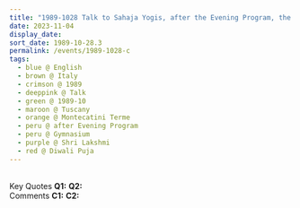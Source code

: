 ```yaml
---
title: "1989-1028 Talk to Sahaja Yogis, after the Evening Program, the day before Diwālī Pūjā (Diwālī Day), Auditorium, Gymnasium, Montecatini Terme, Tuscany, Italy"
date: 2023-11-04
display_date: 
sort_date: 1989-10-28.3
permalink: /events/1989-1028-c
tags:
  - blue @ English
  - brown @ Italy
  - crimson @ 1989
  - deeppink @ Talk
  - green @ 1989-10
  - maroon @ Tuscany
  - orange @ Montecatini Terme
  - peru @ after Evening Program  
  - peru @ Gymnasium
  - purple @ Shri Lakshmi
  - red @ Diwali Puja
---
```


<br>

<wave-list>
  <list-title color="DarkSeaGreen" width="55">Key Quotes</list-title>
  <list-item color="BlanchedAlmond" width="280"><b>Q1:</b> <i></i></list-item>
  <list-item color="Lavender" width="280"><b>Q2:</b> <i></i></list-item>
</wave-list>

<br>

<wave-list>
  <list-title color="DarkSeaGreen" width="55">Comments</list-title>
  <list-item color="BlanchedAlmond" width="280"><b>C1:</b> <i></i></list-item>
  <list-item color="Lavender" width="280"><b>C2:</b> <i></i></list-item>
</wave-list>